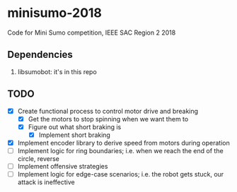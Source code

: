 # minisumo-2018
Code for Mini Sumo competition, IEEE SAC Region 2 2018

## Dependencies
1. libsumobot: it's in this repo
## TODO
- [x] Create functional process to control motor drive and breaking
  - [x] Get the motors to stop spinning when we want them to
  - [x] Figure out what short braking is
    - [x] Implement short braking
- [x] Implement encoder library to derive speed from motors during operation
- [ ] Implement logic for ring boundaries; i.e. when we reach the end of the 
circle, reverse
- [ ] Implement offensive strategies
- [ ] Implement logic for edge-case scenarios; i.e. the robot gets stuck, our 
attack is ineffective
